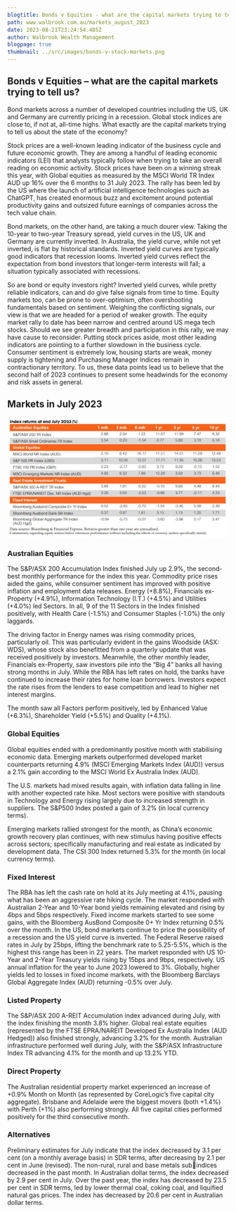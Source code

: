 ```yaml
---
blogtitle: Bonds v Equities - what are the capital markets trying to tell us?
path: www.walbrook.com.au/markets_august_2023
date: 2023-08-21T23:24:54.485Z
author: Walbrook Wealth Management
blogpage: true
thumbnail: ../src/images/bonds-v-stock-markets.png
---
```

## Bonds v Equities – what are the capital markets trying to tell us? 

Bond markets across a number of developed countries including the US, UK and Germany are currently pricing in a recession. Global stock indices are close to, if not at, all-time highs. What exactly are the capital markets trying to tell us about the state of the economy? 

Stock prices are a well-known leading indicator of the business cycle and future economic growth. They are among a handful of leading economic indicators (LEI) that analysts typically follow when trying to take an overall reading on economic activity. Stock prices have been on a winning streak this year, with Global equities as measured by the MSCI World TR Index AUD up 16% over the 6 months to 31 July 2023. The rally has been led by the US where the launch of artificial intelligence technologies such as ChatGPT, has created enormous buzz and excitement around potential productivity gains and outsized future earnings of companies across the tech value chain. 

Bond markets, on the other hand, are taking a much dourer view. Taking the 10-year to two-year Treasury spread, yield curves in the US, UK and Germany are currently inverted. In Australia, the yield curve, while not yet inverted, is flat by historical standards. Inverted yield curves are typically good indicators that recession looms. Inverted yield curves reflect the expectation from bond investors that longer-term interests will fall; a situation typically associated with recessions. 

So are bond or equity investors right? Inverted yield curves, while pretty reliable indicators, can and do give false signals from time to time. Equity markets too, can be prone to over-optimism, often overshooting fundamentals based on sentiment. Weighing the conflicting signals, our view is that we are headed for a period of weaker growth. The equity market rally to date has been narrow and centred around US mega tech stocks. Should we see greater breadth and participation in this rally, we may have cause to reconsider. Putting stock prices aside, most other leading indicators are pointing to a further slowdown in the business cycle. Consumer sentiment is extremely low, housing starts are weak, money supply is tightening and Purchasing Manager Indices remain in contractionary territory. To us, these data points lead us to believe that the second half of 2023 continues to present some headwinds for the economy and risk assets in general.

## Markets in July 2023

![July 2023 Market Returns](../src/images/july-market-returns.jpg "July 2023 Market Returns")

### Australian Equities

The S&P/ASX 200 Accumulation Index finished July up 2.9%, the second-best monthly performance for the index this year. Commodity price rises aided the gains, while consumer sentiment has improved with positive inflation and employment data releases. Energy (+8.8%), Financials ex-Property (+4.9%), Information Technology (I.T.) (+4.5%) and Utilities (+4.0%) led Sectors. In all, 9 of the 11 Sectors in the Index finished positively, with Health Care (-1.5%) and Consumer Staples (-1.0%) the only laggards. 

The driving factor in Energy names was rising commodity prices, particularly oil. This was particularly evident in the gains Woodside (ASX: WDS), whose stock also benefitted from a quarterly update that was received positively by investors. Meanwhile, the other monthly leader, Financials ex-Property, saw investors pile into the “Big 4” banks all having strong months in July. While the RBA has left rates on hold, the banks have continued to increase their rates for home loan borrowers. Investors expect the rate rises from the lenders to ease competition and lead to higher net interest margins. 

The month saw all Factors perform positively, led by Enhanced Value (+6.3%), Shareholder Yield (+5.5%) and Quality (+4.1%). 

### Global Equities 

Global equities ended with a predominantly positive month with stabilising economic data. Emerging markets outperformed developed market counterparts returning 4.9% (MSCI Emerging Markets Index (AUD)) versus a 2.1% gain according to the MSCI World Ex Australia Index (AUD). 

The U.S. markets had mixed results again, with inflation data falling in line with another expected rate hike. Most sectors were positive with standouts in Technology and Energy rising largely due to increased strength in suppliers. The S&P500 Index posted a gain of 3.2% (in local currency terms). 

Emerging markets rallied strongest for the month, as China’s economic growth recovery plan continues, with new stimulus having positive effects across sectors; specifically manufacturing and real estate as indicated by development data. The CSI 300 Index returned 5.3% for the month (in local currency terms).

### Fixed Interest 

The RBA has left the cash rate on hold at its July meeting at 4.1%, pausing what has been an aggressive rate hiking cycle. The market responded with Australian 2-Year and 10-Year bond yields remaining elevated and rising by 4bps and 5bps respectively. Fixed income markets started to see some gains, with the Bloomberg AusBond Composite 0+ Yr Index returning 0.5% over the month. In the US, bond markets continue to price the possibility of a recession and the US yield curve is inverted. The Federal Reserve raised rates in July by 25bps, lifting the benchmark rate to 5.25-5.5%, which is the highest this range has been in 22 years. The market responded with US 10-Year and 2-Year Treasury yields rising by 15bps and 9bps, respectively. US annual inflation for the year to June 2023 lowered to 3%. Globally, higher yields led to losses in fixed income markets, with the Bloomberg Barclays Global Aggregate Index (AUD) returning -0.5% over July.

### Listed Property

The S&P/ASX 200 A-REIT Accumulation index advanced during July, with the index finishing the month 3.8% higher. Global real estate equities (represented by the FTSE EPRA/NAREIT Developed Ex Australia Index (AUD Hedged)) also finished strongly, advancing 3.2% for the month. Australian infrastructure performed well during July, with the S&P/ASX Infrastructure Index TR advancing 4.1% for the month and up 13.2% YTD.

### D﻿irect Property

The Australian residential property market experienced an increase of +0.9% Month on Month (as represented by CoreLogic’s five capital city aggregate). Brisbane and Adelaide were the biggest movers (both +1.4%) with Perth (+1%) also performing strongly. All five capital cities performed positively for the third consecutive month.

### Alternatives 

Preliminary estimates for July indicate that the index decreased by 3.1 per cent (on a monthly average basis) in SDR terms, after decreasing by 2.1 per cent in June (revised). The non-rural, rural and base metals subindices decreased in the past month. In Australian dollar terms, the index decreased by 2.9 per cent in July. Over the past year, the index has decreased by 23.5 per cent in SDR terms, led by lower thermal coal, coking coal, and liquified natural gas prices. The index has decreased by 20.6 per cent in Australian dollar terms.